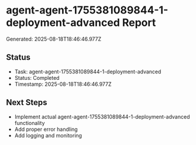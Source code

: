 # agent-agent-1755381089844-1-deployment-advanced Report

Generated: 2025-08-18T18:46:46.977Z

## Status
- Task: agent-agent-1755381089844-1-deployment-advanced
- Status: Completed
- Timestamp: 2025-08-18T18:46:46.977Z

## Next Steps
- Implement actual agent-agent-1755381089844-1-deployment-advanced functionality
- Add proper error handling
- Add logging and monitoring

